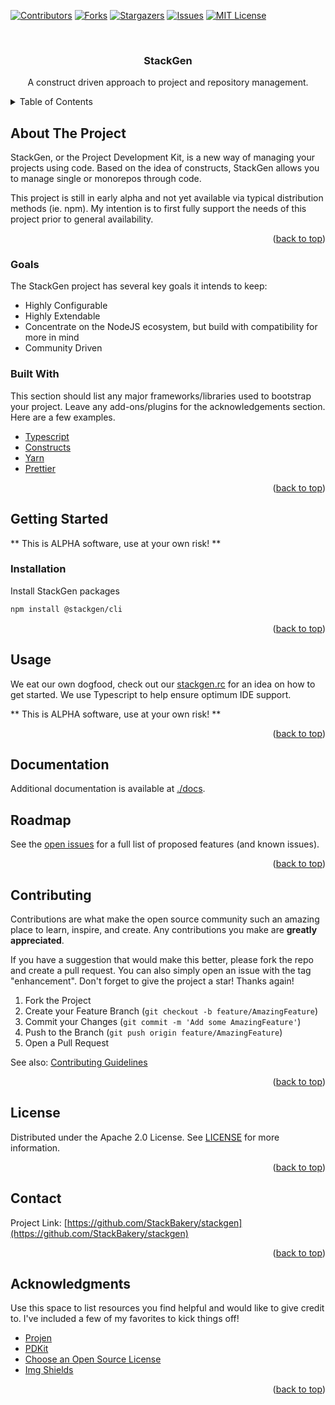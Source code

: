 <div id="top"></div>

[![Contributors][contributors-shield]][contributors-url]
[![Forks][forks-shield]][forks-url]
[![Stargazers][stars-shield]][stars-url]
[![Issues][issues-shield]][issues-url]
[![MIT License][license-shield]][license-url]

<!-- PROJECT LOGO -->
<br />
<div align="center">
  <h3 align="center">StackGen</h3>
  <p align="center">
    A construct driven approach to project and repository management.
  </p>
</div>

<!-- TABLE OF CONTENTS -->
<details>
  <summary>Table of Contents</summary>
  <ol>
    <li>
      <a href="#about-the-project">About The Project</a>
      <ul>
        <li><a href="#goals">Goals</a></li>
        <li><a href="#built-with">Built With</a></li>
      </ul>
    </li>
    <li>
      <a href="#getting-started">Getting Started</a>
      <ul>
        <li><a href="#prerequisites">Prerequisites</a></li>
        <li><a href="#installation">Installation</a></li>
      </ul>
    </li>
    <li><a href="#usage">Usage</a></li>
    <li><a href="#documentation">Documentation</a></li>
    <li><a href="#roadmap">Roadmap</a></li>
    <li><a href="#contributing">Contributing</a></li>
    <li><a href="#license">License</a></li>
    <li><a href="#contact">Contact</a></li>
    <li><a href="#acknowledgments">Acknowledgments</a></li>
  </ol>
</details>

## About The Project

StackGen, or the Project Development Kit, is a new way of managing your projects using code. Based on the idea of constructs,
StackGen allows you to manage single or monorepos through code.

This project is still in early alpha and not yet available via typical distribution methods (ie. npm). My intention
is to first fully support the needs of this project prior to general availability.

<p align="right">(<a href="#top">back to top</a>)</p>

### Goals

The StackGen project has several key goals it intends to keep:

- Highly Configurable
- Highly Extendable
- Concentrate on the NodeJS ecosystem, but build with compatibility for more in mind
- Community Driven

### Built With

This section should list any major frameworks/libraries used to bootstrap your project. Leave any add-ons/plugins for the acknowledgements section. Here are a few examples.

- [Typescript](https://github.com/microsoft/TypeScript)
- [Constructs](https://github.com/aws/constructs)
- [Yarn](https://yarnpkg.com/)
- [Prettier](https://prettier.io/)

<p align="right">(<a href="#top">back to top</a>)</p>

<!-- GETTING STARTED -->

## Getting Started

** This is ALPHA software, use at your own risk! **

### Installation

Install StackGen packages

```sh
npm install @stackgen/cli
```

<p align="right">(<a href="#top">back to top</a>)</p>

<!-- USAGE EXAMPLES -->

## Usage

We eat our own dogfood, check out our [stackgen.rc](./.stackgenrc) for an idea on how to get started. We use Typescript to
help ensure optimum IDE support.

** This is ALPHA software, use at your own risk! **

<p align="right">(<a href="#top">back to top</a>)</p>

## Documentation

Additional documentation is available at [./docs](./docs).

<!-- ROADMAP -->

## Roadmap

See the [open issues](https://github.com/StackBakery/stackgen/issues) for a full list of proposed features (and known issues).

<p align="right">(<a href="#top">back to top</a>)</p>

<!-- CONTRIBUTING -->

## Contributing

Contributions are what make the open source community such an amazing place to learn, inspire, and create. Any contributions you make are **greatly appreciated**.

If you have a suggestion that would make this better, please fork the repo and create a pull request. You can also simply open an issue with the tag "enhancement".
Don't forget to give the project a star! Thanks again!

1. Fork the Project
2. Create your Feature Branch (`git checkout -b feature/AmazingFeature`)
3. Commit your Changes (`git commit -m 'Add some AmazingFeature'`)
4. Push to the Branch (`git push origin feature/AmazingFeature`)
5. Open a Pull Request

See also: [Contributing Guidelines](./.github/CONTRIBUTING.md)

<p align="right">(<a href="#top">back to top</a>)</p>

<!-- LICENSE -->

## License

Distributed under the Apache 2.0 License. See [LICENSE](./LICENSE) for more information.

<p align="right">(<a href="#top">back to top</a>)</p>

<!-- CONTACT -->

## Contact

Project Link: [https://github.com/StackBakery/stackgen](https://github.com/StackBakery/stackgen)

<p align="right">(<a href="#top">back to top</a>)</p>

<!-- ACKNOWLEDGMENTS -->

## Acknowledgments

Use this space to list resources you find helpful and would like to give credit to. I've included a few of my favorites to kick things off!

- [Projen](https://www.github.com/projen/projen)
- [PDKit](https://github.com/justinm/pdkit)
- [Choose an Open Source License](https://choosealicense.com)
- [Img Shields](https://shields.io)

<p align="right">(<a href="#top">back to top</a>)</p>

<!-- MARKDOWN LINKS & IMAGES -->
<!-- https://www.markdownguide.org/basic-syntax/#reference-style-links -->

[contributors-shield]: https://img.shields.io/github/contributors/StackBakery/stackgen.svg?style=for-the-badge
[contributors-url]: https://github.com/StackBakery/stackgen/graphs/contributors
[forks-shield]: https://img.shields.io/github/forks/StackBakery/stackgen.svg?style=for-the-badge
[forks-url]: https://github.com/StackBakery/stackgen/network/members
[stars-shield]: https://img.shields.io/github/stars/StackBakery/stackgen.svg?style=for-the-badge
[stars-url]: https://github.com/StackBakery/stackgen/stargazers
[issues-shield]: https://img.shields.io/github/issues/StackBakery/stackgen.svg?style=for-the-badge
[issues-url]: https://github.com/StackBakery/stackgen/issues
[license-shield]: https://img.shields.io/github/license/StackBakery/stackgen.svg?style=for-the-badge
[license-url]: https://github.com/StackBakery/stackgen/blob/master/LICENSE
